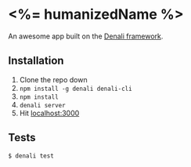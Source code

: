 # <%= humanizedName %>

An awesome app built on the [Denali framework](http://denali.js.org/).


## Installation

1. Clone the repo down
2. `npm install -g denali denali-cli`
3. `npm install`
4. `denali server`
5. Hit [localhost:3000](http://localhost:3000)


## Tests

```sh
$ denali test
```

